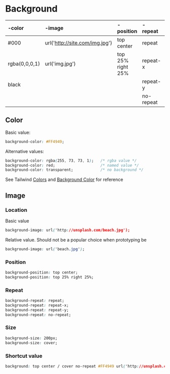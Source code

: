 # Background

| -color        | -image                                | -position         | -repeat       | -size       |
|:--------------|:--------------------------------------|:------------------|:--------------|:------------|
| #000          | url('http://site.com/img.jpg')        | top center        | repeat        | 200px       |
| rgba(0,0,0,1) | url('img.jpg')                        | top 25% right 25% | repeat-x      | cover       |
| black         |                                       |                   | repeat-y      |             |
|               |                                       |                   | no-repeat     |             |
## Color

Basic value:
```css
background-color: #FF4949;
```
Alternative values:
```css
background-color: rgba(255, 73, 73, 1);   /* rgba value */
background-color: red;                    /* named value */
background-color: transparent;            /* no background */
```

<!-- #### Tailwind classes
A combination of `bg-` prefix and a color:
```html
<div class="bg-pink-lightest"></div>      named value
<div class="bg-pink-transparent"></div>   no background
``` -->

See Tailwind [Colors](https://tailwindcss.com/docs/colors) and [Background Color](https://tailwindcss.com/docs/background-color) for reference

## Image

### Location
Basic value
```css
background-image: url('http://unsplash.com/beach.jpg');
```
Relative value. Should not be a popular choice when prototyping be
```css
background-image: url('beach.jpg');
```

### Position
```css
background-position: top center;
background-position: top 25% right 25%;
```

### Repeat
```css
background-repeat: repeat;
background-repeat: repeat-x;
background-repeat: repeat-y;
background-repeat: no-repeat;
```

### Size
```css
background-size: 200px;
background-size: cover;
```

### Shortcut value
```css
background: top center / cover no-repeat #FF4949 url('http://unsplash.com/beach.jpg');
```
